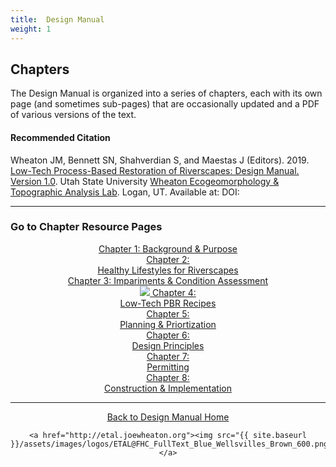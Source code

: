 ```yaml
---
title:  Design Manual
weight: 1
---
```


## Chapters

The Design Manual is organized into a series of chapters, each with its own page (and sometimes sub-pages) that are occasionally updated and a PDF of various versions of the text.

#### Recommended Citation


<a href="https://usu.box.com/v/LTPBR-Feb13-Review"><i class="fa fa-file-pdf-o" aria-hidden="true"></i></a> Wheaton JM, Bennett SN, Shahverdian S, and Maestas J (Editors). 2019. <a href="https://usu.box.com/v/LTPBR-Feb13-Review">Low-Tech Process-Based Restoration of Riverscapes: Design Manual. Version 1.0</a>. Utah State University <a href="http://etal.joewheaton.org">Wheaton Ecogeomorphology & Topographic Analysis Lab</a>. Logan, UT. Available at:  DOI: 

-----
### Go to Chapter Resource Pages
<div class="row small-up-2 medium-up-2 large-up-3" align="center">
  <div class="column column-block">
	<a class="hollow button" href="{{ site.baseurl }}/manual/chap01"><i class="fa fa-file" aria-hidden="true"></i>  Chapter 1:  Background & Purpose</a>
  </div>
  <div class="column column-block">
	<a class="hollow button" href="{{ site.baseurl }}/manual/chap02"><i class="fa fa-check" aria-hidden="true"></i>  Chapter 2: <br>Healthy Lifestyles for Riverscapes</a>
 </div>
    <div class="column column-block">
	<a class="hollow button" href="{{ site.baseurl }}/manual/chap03"><i class="fa fa-chain-broken" aria-hidden="true"></i>  Chapter 3:  Impariments & Condition Assessment <i class="fa fa-tachomater" aria-hidden="true"></i> </a>
  </div>
<div class="column column-block">
	<a class="hollow button" href="{{ site.baseurl }}/manual/chap04"><img src="{{ site.baseurl }}/assets/images/PBR-LT_round_30.png"> <i class="fa fa-address-card" aria-hidden="true"></i>  Chapter 4: <br> Low-Tech PBR Recipes</a>
  </div>

</div>

<div class="row small-up-2 medium-up-2 large-up-3" align="center">
  <div class="column column-block">
	<a class="hollow button" href="{{ site.baseurl }}/manual/chap05"><i class="fa fa-list-ol" aria-hidden="true"></i>  Chapter 5: <br>  Planning & Priortization</a>
  </div>
  <div class="column column-block">
	<a class="hollow button" href="{{ site.baseurl }}/manual/chap06"><i class="fa fa-calendar-check-o" aria-hidden="true"></i>  Chapter 6:  <br> Design Principles</a>
 </div>
    <div class="column column-block">
	<a class="hollow button" href="{{ site.baseurl }}/manual/chap07"><i class="fa fa-certificate" aria-hidden="true"></i>  Chapter 7:  <br> Permitting</a>
  </div>
    <div class="column column-block">
	<a class="hollow button" href="{{ site.baseurl }}/manual/chap08"><i class="fa fa-cogs" aria-hidden="true"></i>  Chapter 8: <br> Construction & Implementation</a>
  </div>

</div>







------
<div align="center">
	<a class="hollow button" href="{{ site.baseurl }}/"><i class="fa fa-arrow-circle-left" aria-hidden="true"></i>  Back to Design Manual Home <i class="fa fa-book" aria-hidden="true"></i></a>

    <a href="http://etal.joewheaton.org"><img src="{{ site.baseurl }}/assets/images/logos/ETAL@FHC_FullText_Blue_Wellsvilles_Brown_600.png"></a>

</div>